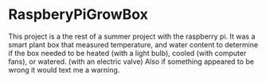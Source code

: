 # RaspberyPiGrowBox
This project is a the rest of a summer project with the raspberry pi. It was a smart plant box that measured temperature, and water content to determine if the box needed to be heated (with a light bulb), cooled (with computer fans), or watered. (with an electric valve) Also if something appeared to be wrong it would text me a warning. 
